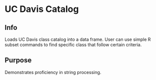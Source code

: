 # UC Davis Catalog
## Info
Loads UC Davis class catalog into a data frame. User can use simple R subset commands to find specific class that follow certain criteria.

## Purpose
Demonstrates proficiency in string processing.
